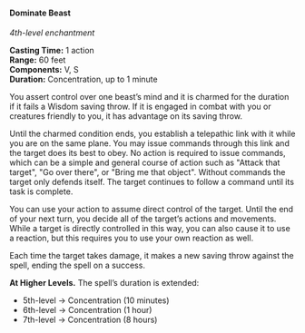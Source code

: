 #### Dominate Beast
<!-- TODO Check and tag this spell -->
<!-- markdownlint-disable-next-line no-emphasis-as-heading -->
_4th-level enchantment_

**Casting Time:** 1 action \
**Range:** 60 feet \
**Components:** V, S \
**Duration:** Concentration, up to 1 minute

You assert control over one beast’s mind and it is charmed for the duration if it fails a Wisdom saving throw.
If it is engaged in combat with you or creatures friendly to you, it has advantage on its saving throw.

Until the charmed condition ends, you establish a telepathic link with it while you are on the same plane.
You may issue commands through this link and the target does its best to obey.
No action is required to issue commands, which can be a simple and general course of action such as "Attack that target", "Go over there", or "Bring me that object".
Without commands the target only defends itself.
The target continues to follow a command until its task is complete.

You can use your action to assume direct control of the target.
Until the end of your next turn, you decide all of the target’s actions and movements.
While a target is directly controlled in this way, you can also cause it to use a reaction, but this requires you to use your own reaction as well.

Each time the target takes damage, it makes a new saving throw against the spell, ending the spell on a success.

**At Higher Levels.**
The spell’s duration is extended:

- 5th-level → Concentration (10 minutes)
- 6th-level → Concentration (1 hour)
- 7th-level → Concentration (8 hours)
